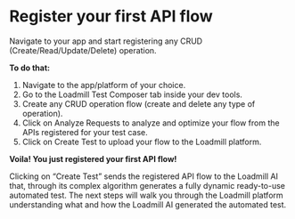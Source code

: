 # Register your first API flow

Navigate to your app and start registering any CRUD (Create/Read/Update/Delete) operation.

**To do that:**

1. Navigate to the app/platform of your choice.
2. Go to the Loadmill Test Composer tab inside your dev tools.
3. Create any CRUD operation flow (create and delete any type of operation).
4. Click on Analyze Requests to analyze and optimize your flow from the APIs registered for your test case.
5. Click on Create Test to upload your flow to the Loadmill platform.

**Voila! You just registered your first API flow!**

Clicking on “Create Test” sends the registered API flow to the Loadmill AI that, through its complex algorithm generates a fully dynamic ready-to-use automated test. The next steps will walk you through the Loadmill platform understanding what and how the Loadmill AI generated the automated test.
